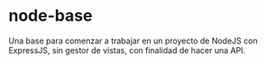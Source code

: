 # node-base
Una base para comenzar a trabajar en un proyecto de NodeJS con ExpressJS, sin gestor de vistas, con finalidad de hacer una API.

